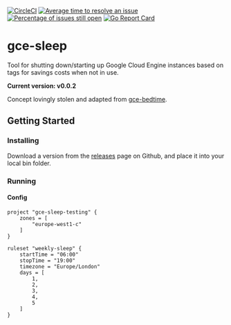 [![CircleCI](https://circleci.com/gh/domudall/gce-sleep.svg?style=svg)](https://circleci.com/gh/domudall/gce-sleep) [![Average time to resolve an issue](http://isitmaintained.com/badge/resolution/domudall/gce-sleep.svg)](http://isitmaintained.com/project/domudall/gce-sleep "Average time to resolve an issue") [![Percentage of issues still open](http://isitmaintained.com/badge/open/domudall/gce-sleep.svg)](http://isitmaintained.com/project/domudall/gce-sleep "Percentage of issues still open") [![Go Report Card](https://goreportcard.com/badge/github.com/domudall/gce-sleep)](https://goreportcard.com/report/github.com/domudall/gce-sleep)
# gce-sleep

Tool for shutting down/starting up Google Cloud Engine instances based on tags for savings costs when not in use.

**Current version: v0.0.2**

Concept lovingly stolen and adapted from [gce-bedtime](https://github.com/lbn/gce-bedtime).

## Getting Started

### Installing

Download a version from the [releases](https://github.com/domudall/gce-sleep/releases) page on Github, and place it into your local bin folder.

### Running

#### Config

```hcl
project "gce-sleep-testing" {
	zones = [
		"europe-west1-c"
	]
}

ruleset "weekly-sleep" {
	startTime = "06:00"
	stopTime = "19:00"
	timezone = "Europe/London"
	days = [
		1,
		2,
		3,
		4,
		5
	]
}
```
